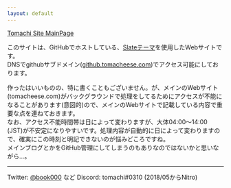 ```yaml
---
layout: default
---
```


[Tomachi Site MainPage](https://tomacheese.com)

このサイトは、GitHubでホストしている、[Slateテーマ](https://github.com/pages-themes/slate)を使用したWebサイトです。  
DNSでgithubサブドメイン([github.tomacheese.com](https://github.tomacheese.com))でアクセス可能にしております。

作ったはいいものの、特に書くこともございません。が、メインのWebサイト(tomacheese.com)がバックグラウンドで処理をしてるためにアクセスが不能になることがあります(意図的)ので、メインのWebサイトで記載している内容で重要な点を連ねておきます。  
なお、アクセス不能時間帯は日によって変わりますが、大体04:00～14:00 (JST)が不安定になりやすいです。処理内容が自動的に日によって変わりますので、確実にこの時刻と明記できないのが悩みどころですね。  
メインブログとかをGitHub管理にしてしまうのもありなのではないかと思いながら…。

----

Twitter: [@book000](https://twitter.com/book000) など
Discord: tomachi#0310 (2018/05からNitro)
